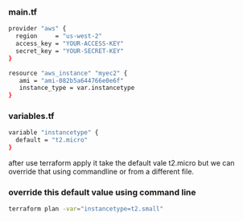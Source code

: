 ### main.tf

```sh
provider "aws" {
  region     = "us-west-2"
  access_key = "YOUR-ACCESS-KEY"
  secret_key = "YOUR-SECRET-KEY"
}

resource "aws_instance" "myec2" {
   ami = "ami-082b5a644766e0e6f"
   instance_type = var.instancetype
}
```
### variables.tf
```sh
variable "instancetype" {
  default = "t2.micro"
}
```
after use terraform apply it take the default vale t2.micro
but we can override that using commandline or from a different file.
### override this default value using command line
```sh
terraform plan -var="instancetype=t2.small"
```
